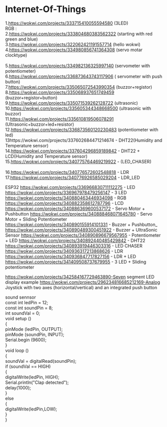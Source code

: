 # Internet-Of-Things
1.https://wokwi.com/projects/333715410055594580  (3LED)<br>
RGB :<br>
2.https://wokwi.com/projects/333804680383562322  (starting with red green and blue)<br>
3.https://wokwi.com/projects/322062421191557714  (hello wokwi)<br>
4.https://wokwi.com/projects/334980856741364308  (servo motar clocktype)<br>  
5.https://wokwi.com/projects/334982136325997140  (servometer with potentiometer)<br>
6.https://wokwi.com/projects/336873643743117906   ( servometer with push button)<br>
7.https://wokwi.com/projects/335065072543990354  (buzzor+registor)<br>
8.https://wokwi.com/projects/335068937651749459  (buzzor+registor+button)<br>
9.https://wokwi.com/projects/335071539262128722  (ultrasonic)<br>
10.https://wokwi.com/projects/335605344348668500  (ultrasonic with buzzor)<br>
11.https://wokwi.com/projects/335610819506078291   (Ultrasonic+buzzor+led+resistor)<br>
12.https://wokwi.com/projects/336873560120230483  (potentiometer with led)<br>
13https://wokwi.com/projects/337602684471214674 - DHT22(Humidity and Temperature sensor)<br>
14.https://wokwi.com/projects/337604296859189842 - DHT22 + LCD(Humidity and Temperature sensor)<br>
15.https://wokwi.com/projects/340775764469219922 - (LED_CHASER)<br><br>
16.https://wokwi.com/projects/340776572602548818 - LDR<br>
17.https://wokwi.com/projects/340776926585029204 - LDR_LED<br> 
      



ESP32
https://wokwi.com/projects/336966830711112275 - LED
https://wokwi.com/projects/336967978479256147 - 3 LED
https://wokwi.com/projects/340880463446934098 - RGB
https://wokwi.com/projects/340882358612787796 - LCD
https://wokwi.com/projects/340886369600537172 - Servo Motor + Pushbutton
https://wokwi.com/projects/340888468071645780 - Servo Motor + Sliding Potentiometer
https://wokwi.com/projects/340890155914101331 - Buzzer + Pushbutton_
https://wokwi.com/projects/340890489300451922 - Buzzer + UltraSonic Sensor
https://wokwi.com/projects/340890896679567955 - Potentiometer + LED
https://wokwi.com/projects/340892440485429842 - DHT22
https://wokwi.com/projects/340893919446303316 - LED CHASER
https://wokwi.com/projects/340936317213868626 - LDR
https://wokwi.com/projects/340936847717827156 - LDR + LED
https://wokwi.com/projects/341409508737679955 - 3 LED + Sliding potentiometer



https://wokwi.com/projects/342584167729463890-Seven segment LED display example
https://wokwi.com/projects/296234816685212169-Analog Joystick with two axes (horizontal/vertical) and an integrated push button




sound sennsor<br>
 const int ledPin = 12;<br>
const int soundPin = 8;<br>
int soundVal = 0;<br>
void setup ()<br>
{<br>
  pinMode (ledPin, OUTPUT);<br>
  pinMode (soundPin, INPUT);<br>
  Serial.begin (9600);<br>
}<br>
 void loop ()<br>
{<br>
  soundVal = digitalRead(soundPin);<br>
  if (soundVal == HIGH)<br>
  {<br>
    digitalWrite(ledPin, HIGH);<br>
    Serial.println("Clap detected");<br>
    delay(1000);<br>
  }<br>
  else<br>
  {<br>
    digitalWrite(ledPin,LOW);<br>
      }<br>
 }  <br>    

